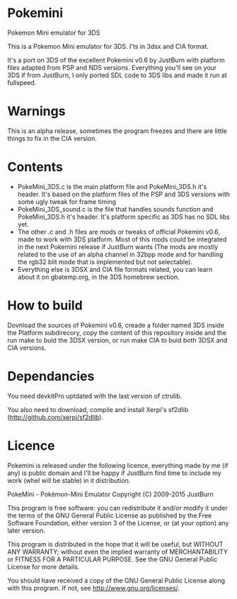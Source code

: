 # Pokemini
Pokemon Mini emulator for 3DS

This is a Pokemon Mini emulator for 3DS. I'ts in 3dsx and CIA format.

It's a port on 3DS of the excellent Pokemini v0.6 by JustBurn with platform files adapted from PSP and NDS versions. Everything you'll see on your 3DS if from JustBurn, I only ported SDL code to 3DS libs and made it run at fullspeed.

Warnings
=====
This is an alpha release, sometimes the program freezes and there are little things to fix in the CIA version.

Contents
=====
- PokeMini_3DS.c is the main platform file and PokeMini_3DS.h it's header. It's based on the platform files of the PSP and 3DS versions with some ugly tweak for frame timing
- PokeMini_3DS_sound.c is the file that handles sounds function and PokeMini_3DS.h it's header. It's platform specific as 3DS has no SDL libs yet.
- The other .c and .h files are mods or tweaks of official Pokemini v0.6, made to work with 3DS platform. Most of this mods could be integrated in the next Pokemini release if JustBurn wants (The mods are mostly related to the use of an alpha channel in 32bpp mode and for handling the rgb32 blit mode that is implemented but not selectable). 
- Everything else is 3DSX and CIA file formats related, you can learn about it on gbatemp.org, in the 3DS homebrew section.

How to build
=====

Dovnload the sources of Pokemini v0.6, creade a folder named 3DS inside the Platform subdirecory, copy the content of this repository inside and the run make to buld the 3DSX version, or run make CIA to buid both 3DSX and CIA versions.

Dependancies
=====

You need devkitPro uptdated with the last version of ctrulib.

You also need to download, compile and install Xerpi's sf2dlib (http://github.com/xerpi/sf2dlib).

Licence
=====

Pokemini is released under the following licence, everything made by me (if any) is public domain and I'll be happy if JustBurn find time to include my work (whel will be stable) in it distribution.


  PokeMini - Pokémon-Mini Emulator
  Copyright (C) 2009-2015  JustBurn

  This program is free software: you can redistribute it and/or modify
  it under the terms of the GNU General Public License as published by
  the Free Software Foundation, either version 3 of the License, or
  (at your option) any later version.

  This program is distributed in the hope that it will be useful,
  but WITHOUT ANY WARRANTY; without even the implied warranty of
  MERCHANTABILITY or FITNESS FOR A PARTICULAR PURPOSE.  See the
  GNU General Public License for more details.

  You should have received a copy of the GNU General Public License
  along with this program.  If not, see <http://www.gnu.org/licenses/>.
